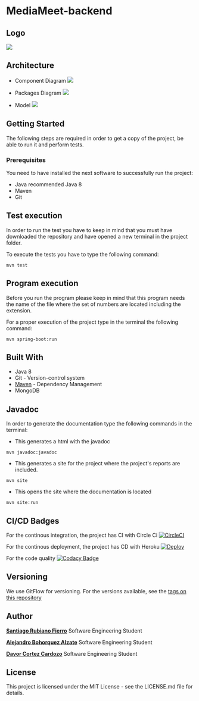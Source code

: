# MediaMeet-backend

## Logo

![](https://cdn.discordapp.com/attachments/748398289514397717/763456425099132978/Screen_Shot_2020-10-07_at_12.41.11_PM.png)


## Architecture

+ Component Diagram
![](https://cdn.discordapp.com/attachments/749330138407370856/763404991800410152/unknown.png)

+ Packages Diagram
![](https://cdn.discordapp.com/attachments/749330138407370856/763411410792218654/package.png)

+ Model
![](https://cdn.discordapp.com/attachments/749330138407370856/763405674520510475/model.png)



## Getting Started
The following steps are required in order to get a copy of the project, be able to run it and perform tests.
### Prerequisites
You need to have installed the next software to successfully run the project:

* Java recommended Java 8
* Maven
* Git


## Test execution
 In order to run the test you have to keep in mind that you must have downloaded the repository and have opened a new terminal in the project folder.
 
 To execute the tests you have to type the following command:
 
 ```
mvn test
```
## Program execution
Before you run the program please keep in mind that this program needs the name of the file where the set of numbers are located including the extension.

For a proper execution of the project type in the terminal the following command:

```
mvn spring-boot:run
```

## Built With
* Java 8
* Git - Version-control system
* [Maven](https://maven.apache.org) - Dependency Management
* MongoDB
## Javadoc


In order to generate the documentation type the following commands in the terminal:
* This generates a html with the javadoc
```
mvn javadoc:javadoc
```
* This generates a site for the project where the project's reports are included.
```
mvn site
```
* This opens the site where the documentation is located
```
mvn site:run
```

## CI/CD Badges

For the continous integration, the project has CI with Circle Ci
 [![CircleCI](https://circleci.com/gh/circleci/circleci-docs.svg?style=svg)](https://app.circleci.com/pipelines/github/Pac-Man-Bytes/MediaMeet-backend?branch=develop)

For the continous deployment, the project has CD with Heroku
[![Deploy](https://www.herokucdn.com/deploy/button.svg)](https://mediameet-backend.herokuapp.com)

For the code quality
[![Codacy Badge](https://app.codacy.com/project/badge/Grade/5b3828c51c27438a87988630ad2bbe96)](https://www.codacy.com/gh/Pac-Man-Bytes/MediaMeet-backend/dashboard?utm_source=github.com&amp;utm_medium=referral&amp;utm_content=Pac-Man-Bytes/MediaMeet-backend&amp;utm_campaign=Badge_Grade)

## Versioning

We use GitFlow for versioning. For the versions available, see the [tags on this repository](https://github.com/Pac-Man-Bytes/MediaMeet-backend/releases/)

## Author

[**Santiago Rubiano Fierro**](https://github.com/srubianof) Software Engineering Student

[**Alejandro Bohorquez Alzate**](https://github.com/alejandrobohal) Software Engineering Student

[**Davor Cortez Cardozo**](https://github.com/d4v0r) Software Engineering Student

## License

 This project is licensed under the MIT License - see the LICENSE.md file for details.
